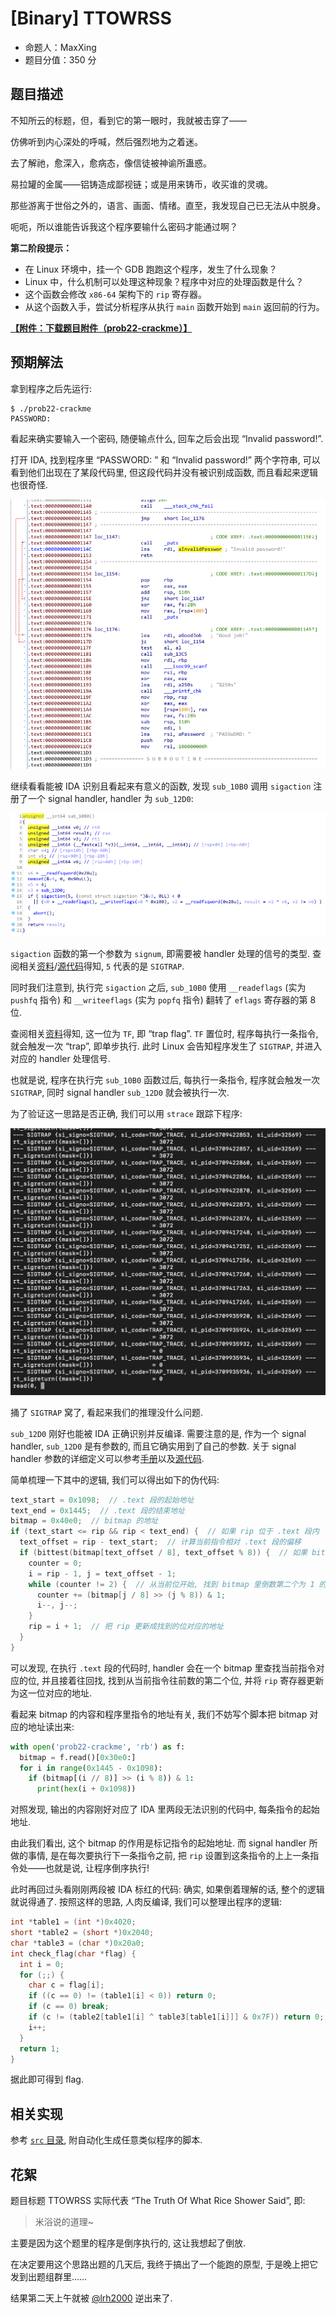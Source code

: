 # [Binary] TTOWRSS

- 命题人：MaxXing
- 题目分值：350 分

## 题目描述

<p>不知所云的标题，但，看到它的第一眼时，我就被击穿了——</p>
<p>仿佛听到内心深处的呼喊，然后强烈地为之着迷。</p>
<p>去了解祂，愈深入，愈病态，像信徒被神谕所蛊惑。</p>
<p>易拉罐的金属——铝铸造成鄙视链；或是用来铸币，收买谁的灵魂。</p>
<p>那些游离于世俗之外的，语言、画面、情绪。直至，我发现自己已无法从中脱身。</p>
<p>呃呃，所以谁能告诉我这个程序要输什么密码才能通过啊？</p>
<div class="well">
<p><strong>第二阶段提示：</strong></p>
<ul>
<li>在 Linux 环境中，挂一个 GDB 跑跑这个程序，发生了什么现象？</li>
<li>Linux 中，什么机制可以处理这种现象？程序中对应的处理函数是什么？</li>
<li>这个函数会修改 <code>x86-64</code> 架构下的 <code>rip</code> 寄存器。</li>
<li>从这个函数入手，尝试分析程序从执行 <code>main</code> 函数开始到 <code>main</code> 返回前的行为。</li>
</ul>
</div>

**[【附件：下载题目附件（prob22-crackme）】](attachment/prob22-crackme)**

## 预期解法

拿到程序之后先运行:

```
$ ./prob22-crackme
PASSWORD:
```

看起来确实要输入一个密码, 随便输点什么, 回车之后会出现 “Invalid password!”.

打开 IDA, 找到程序里 “PASSWORD: ” 和 “Invalid password!” 两个字符串, 可以看到他们出现在了某段代码里, 但这段代码并没有被识别成函数, 而且看起来逻辑也很奇怪.

![引用字符串的代码](assets/str-ref.png)

继续看看能被 IDA 识别且看起来有意义的函数, 发现 `sub_10B0` 调用 `sigaction` 注册了一个 signal handler, handler 为 `sub_12D0`:

![注册 signal handler 的函数](assets/sigaction.png)

`sigaction` 函数的第一个参数为 `signum`, 即需要被 handler 处理的信号的类型. 查阅相关[资料](https://www-uxsup.csx.cam.ac.uk/courses/moved.Building/signals.pdf)/[源代码](https://elixir.bootlin.com/glibc/latest/source/bits/signum-generic.h#L58)得知, `5` 代表的是 `SIGTRAP`.

同时我们注意到, 执行完 `sigaction` 之后, `sub_10B0` 使用 `__readeflags` (实为 `pushfq` 指令) 和 `__writeeflags` (实为 `popfq` 指令) 翻转了 `eflags` 寄存器的第 8 位.

查阅相关[资料](https://en.wikipedia.org/wiki/FLAGS_register)得知, 这一位为 `TF`, 即 “trap flag”. `TF` 置位时, 程序每执行一条指令, 就会触发一次 “trap”, 即单步执行. 此时 Linux 会告知程序发生了 `SIGTRAP`, 并进入对应的 handler 处理信号.

也就是说, 程序在执行完 `sub_10B0` 函数过后, 每执行一条指令, 程序就会触发一次 `SIGTRAP`, 同时 signal handler `sub_12D0` 就会被执行一次.

为了验证这一思路是否正确, 我们可以用 `strace` 跟踪下程序:

![strace](assets/strace.png)

捅了 `SIGTRAP` 窝了, 看起来我们的推理没什么问题.

`sub_12D0` 刚好也能被 IDA 正确识别并反编译. 需要注意的是, 作为一个 signal handler, `sub_12D0` 是有参数的, 而且它确实用到了自己的参数. 关于 signal handler 参数的详细定义可以参考[手册](https://man7.org/linux/man-pages/man2/sigaction.2.html)以及[源代码](https://elixir.bootlin.com/glibc/latest/source/sysdeps/unix/sysv/linux/x86/sys/ucontext.h).

简单梳理一下其中的逻辑, 我们可以得出如下的伪代码:

```c
text_start = 0x1098;  // .text 段的起始地址
text_end = 0x1445;  // .text 段的结束地址
bitmap = 0x40e0;  // bitmap 的地址
if (text_start <= rip && rip < text_end) {  // 如果 rip 位于 .text 段内
  text_offset = rip - text_start;  // 计算当前指令相对 .text 段的偏移
  if (bittest(bitmap[text_offset / 8], text_offset % 8)) {  // 如果 bitmap 里对应位为 1
    counter = 0;
    i = rip - 1, j = text_offset - 1;
    while (counter != 2) {  // 从当前位开始, 找到 bitmap 里倒数第二个为 1 的位
      counter += (bitmap[j / 8] >> (j % 8)) & 1;
      i--, j--;
    }
    rip = i + 1;  // 把 rip 更新成找到的位对应的地址
  }
}
```

可以发现, 在执行 `.text` 段的代码时, handler 会在一个 bitmap 里查找当前指令对应的位, 并且接着往回找, 找到从当前指令往前数的第二个位, 并将 `rip` 寄存器更新为这一位对应的地址.

看起来 bitmap 的内容和程序里指令的地址有关, 我们不妨写个脚本把 bitmap 对应的地址读出来:

```py
with open('prob22-crackme', 'rb') as f:
  bitmap = f.read()[0x30e0:]
  for i in range(0x1445 - 0x1098):
    if (bitmap[(i // 8)] >> (i % 8)) & 1:
      print(hex(i + 0x1098))
```

对照发现, 输出的内容刚好对应了 IDA 里两段无法识别的代码中, 每条指令的起始地址.

由此我们看出, 这个 bitmap 的作用是标记指令的起始地址. 而 signal handler 所做的事情, 是在每次要执行下一条指令之前, 把 `rip` 设置到这条指令的上上一条指令处——也就是说, 让程序倒序执行!

此时再回过头看刚刚两段被 IDA 标红的代码: 确实, 如果倒着理解的话, 整个的逻辑就说得通了. 按照这样的思路, 人肉反编译, 我们可以整理出程序的逻辑:

```c
int *table1 = (int *)0x4020;
short *table2 = (short *)0x2040;
char *table3 = (char *)0x20a0;
int check_flag(char *flag) {
  int i = 0;
  for (;;) {
    char c = flag[i];
    if ((c == 0) != (table1[i] < 0)) return 0;
    if (c == 0) break;
    if (c != (table2[table1[i] ^ table3[table1[i]]] & 0x7F)) return 0;
    i++;
  }
  return 1;
}
```

据此即可得到 flag.

## 相关实现

参考 [`src` 目录](src), 附自动化生成任意类似程序的脚本.

## 花絮

题目标题 TTOWRSS 实际代表 “The Truth Of What Rice Shower Said”, 即:

> 米浴说的道理~

主要是因为这个题里的程序是倒序执行的, 这让我想起了倒放.

在决定要用这个思路出题的几天后, 我终于搞出了一个能跑的原型, 于是晚上把它发到出题组群里……

结果第二天上午就被 [@lrh2000](https://github.com/lrh2000/) 逆出来了.

